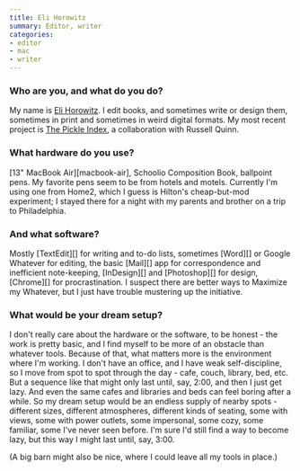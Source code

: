 ```yaml
---
title: Eli Horowitz
summary: Editor, writer
categories:
- editor
- mac
- writer
---
```


### Who are you, and what do you do?

My name is [Eli Horowitz](http://www.elihorowitz.net/ "Eli's website."). I edit books, and sometimes write or design them, sometimes in print and sometimes in weird digital formats. My most recent project is [The Pickle Index](http://www.thepickleindex.com/ "Eli and Russell's novel project."), a collaboration with Russell Quinn.

### What hardware do you use?

[13" MacBook Air][macbook-air], Schoolio Composition Book, ballpoint pens. My favorite pens seem to be from hotels and motels. Currently I'm using one from Home2, which I guess is Hilton's cheap-but-mod experiment; I stayed there for a night with my parents and brother on a trip to Philadelphia.

### And what software?

Mostly [TextEdit][] for writing and to-do lists, sometimes [Word][] or Google Whatever for editing, the basic [Mail][] app for correspondence and inefficient note-keeping, [InDesign][] and [Photoshop][] for design, [Chrome][] for procrastination. I suspect there are better ways to Maximize my Whatever, but I just have trouble mustering up the initiative.

### What would be your dream setup?

I don't really care about the hardware or the software, to be honest - the work is pretty basic, and I find myself to be more of an obstacle than whatever tools. Because of that, what matters more is the environment where I'm working. I don't have an office, and I have weak self-discipline, so I move from spot to spot through the day - cafe, couch, library, bed, etc. But a sequence like that might only last until, say, 2:00, and then I just get lazy. And even the same cafes and libraries and beds can feel boring after a while. So my dream setup would be an endless supply of nearby spots - different sizes, different atmospheres, different kinds of seating, some with views, some with power outlets, some impersonal, some cozy, some familiar, some I've never seen before. I'm sure I'd still find a way to become lazy, but this way I might last until, say, 3:00.

(A big barn might also be nice, where I could leave all my tools in place.)
